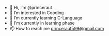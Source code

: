- 👋 Hi, I’m @princeraut
- 👀 I’m interested in Cooding 
- 🌱 I’m currently learning C-Language
- 💞️ I'm currently in learning phase
- 📫 How to reach me princeraut599@gmail.com
